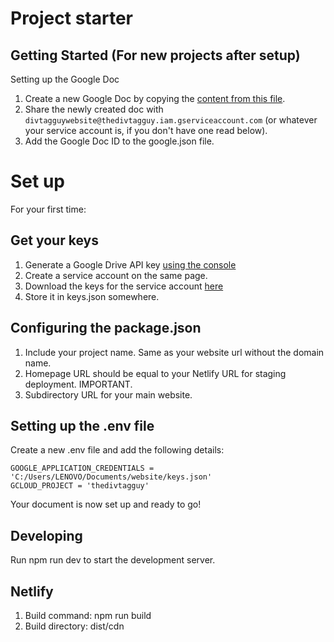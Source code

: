# Project starter

## Getting Started (For new projects after setup)
Setting up the Google Doc

1. Create a new Google Doc by copying the [content from this file](https://docs.google.com/document/d/1JVgKtEPUdLLqzicXy20eEMH3JnWJ5-MDzD6jqAqqQkI/edit).
2. Share the newly created doc with `divtagguywebsite@thedivtagguy.iam.gserviceaccount.com` (or whatever your service account is, if you don't have one read below).
3. Add the Google Doc ID to the google.json file.

# Set up

For your first time:

## Get your keys

1. Generate a Google Drive API key [using the console](https://console.cloud.google.com/apis/credentials)
2. Create a service account on the same page.
3. Download the keys for the service account [here](https://console.cloud.google.com/iam-admin/serviceaccounts/)
4. Store it in keys.json somewhere.


## Configuring the package.json

1. Include your project name. Same as your website url without the domain name.
2. Homepage URL should be equal to your Netlify URL for staging deployment. IMPORTANT.
3. Subdirectory URL for your main website.

## Setting up the .env file

Create a new .env file and add the following details:

    GOOGLE_APPLICATION_CREDENTIALS = 'C:/Users/LENOVO/Documents/website/keys.json'
    GCLOUD_PROJECT = 'thedivtagguy'

Your document is now set up and ready to go!

## Developing

Run npm run dev to start the development server.

## Netlify

1. Build command: npm run build
2. Build directory: dist/cdn
